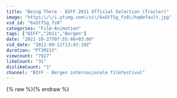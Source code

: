 ```yaml
---
title: "Being There - BIFF 2011 Official Selection (Trailer)"
image: "https:\/\/i.ytimg.com\/vi\/6xGtTSg_fz8\/hqdefault.jpg"
vid_id: "6xGtTSg_fz8"
categories: "Film-Animation"
tags: ["BIFF","2011","Bergen"]
date: "2021-10-27T07:55:46+03:00"
vid_date: "2011-09-11T13:41:19Z"
duration: "PT3M21S"
viewcount: "7927"
likeCount: "31"
dislikeCount: "1"
channel: "BIFF - Bergen internasjonale filmfestival"
---
```

{% raw %}{% endraw %}
